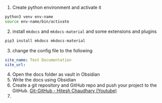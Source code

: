1. Create python environment and activate it
```bash
python3 venv env-name
source env-name/bin/activate
```
2. install `mkdocs` and `mkdocs-material` and some extensions and plugins
```bash
pip3 install mkdocs mkdocs-material
```
3. change the config file to the following 
```yml
site_name: Test Documentation
site_url: 
```
4. Open the docs folder as vault in Obsidian
5. Write the docs using Obsidian
6. Create a git repository and GitHub repo and push your project to the GitHub. [Git-GitHub - Hitesh Chaudhary (Youtube)](../../learning/git-github/Git-GitHub%20-%20Hitesh%20Chaudhary%20(Youtube).md)
7. 